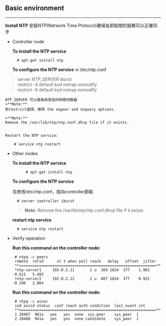 ## Basic environment ##
----------
**Install NTP**
安裝NTP(Network Time Protocol)確保各節點間的服務可以正確同步

 - Controller node

    **To install the NTP service**

		 # apt-get install ntp
    **To configure the NTP service**
    vi /etc/ntp.conf
> server NTP_SERVER iburst <br />
> restrict -4 default kod notrap nomodify <br />
> restrict -6 default kod notrap nomodify <br />

	NTP_SERVER 可以替換成其他的時間伺服器
	>**Note:**
	對restrict選項，移除 the nopeer and noquery options.
	
	>**Note:**
	Remove the /var/lib/ntp/ntp.conf.dhcp file if it exists.
	
	
	Restart the NTP service:
	
		# service ntp restart
	
	
 - Other nodes

    **To install the NTP service**
    	
    		 # apt-get install ntp
    
	**To configure the NTP service**
	
	先修改/etc/ntp.conf，指向controller節點

		 # server controller iburst
		 
	>**Note:**
	Remove the /var/lib/ntp/ntp.conf.dhcp file if it exists.
	
	**restart ntp service**

		 # service ntp restart
	

 - Verify operation
  
 	**Run this command on the controller node:** 

		# ntpq -c peers 
  		remote  refid      st t when poll reach   delay   offset  jitter 
		**==============================================================** 
		*ntp-server1     192.0.2.11       2 u  169 1024  377    1.901   -0.611   5.483 
		+ntp-server2     192.0.2.12       2 u  887 1024  377    0.922   -0.246   2.864
	
	**Run this command on the controller node:**
	
		# ntpq -c assoc
		ind assid status  conf reach auth condition  last_event cnt
		**==============================================================**
		1 20487  961a   yes   yes  none  sys.peer    sys_peer  1
		2 20488  941a   yes   yes  none candidate    sys_peer  1


